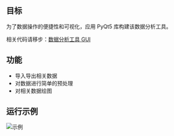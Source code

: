 ## 目标

为了数据操作的便捷性和可视化，应用 PyQt5 库构建该数据分析工具。

相关代码请移步：[数据分析工具 GUI](<https://github.com/KivenCkl/Data_Analysis_GUI>)

<!--more-->

## 功能

- 导入导出相关数据
- 对数据进行简单的预处理
- 对相关数据绘图

## 运行示例

![示例](https://gitee.com/KivenC/chaos/raw/master/upload_images/20200808155214.gif)
